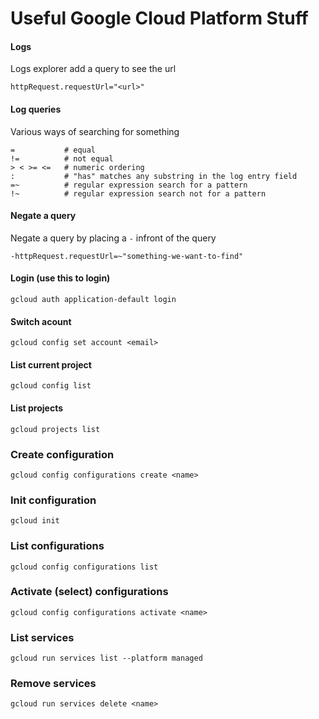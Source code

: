 # Useful Google Cloud Platform Stuff

#### Logs
Logs explorer add a query to see the url
```
httpRequest.requestUrl="<url>"
```

#### Log queries
Various ways of searching for something
```
=           # equal
!=          # not equal
> < >= <=   # numeric ordering
:           # "has" matches any substring in the log entry field
=~          # regular expression search for a pattern
!~          # regular expression search not for a pattern
```

#### Negate a query
Negate a query by placing a `-` infront of the query
```
-httpRequest.requestUrl=~"something-we-want-to-find"
```


#### Login (use this to login)
```
gcloud auth application-default login
```

#### Switch acount
```
gcloud config set account <email>
```

#### List current project
```
gcloud config list
```

#### List projects
```
gcloud projects list
```

### Create configuration
```
gcloud config configurations create <name>
```

### Init configuration
```
gcloud init
```

### List configurations
```
gcloud config configurations list
```

### Activate (select) configurations
```
gcloud config configurations activate <name>
```

### List services
```
gcloud run services list --platform managed
```

### Remove services
```
gcloud run services delete <name>
```
